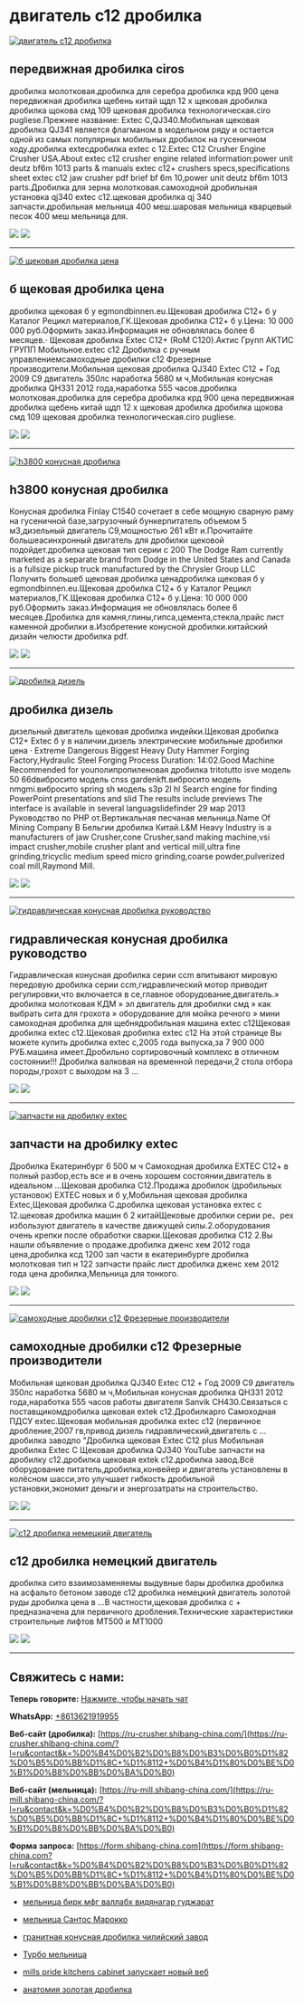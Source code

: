 # двигатель с12 дробилка

<a href="https://swt.shibang-china.com/?l=ru&img&k=%D0%B4%D0%B2%D0%B8%D0%B3%D0%B0%D1%82%D0%B5%D0%BB%D1%8C+%D1%8112+%D0%B4%D1%80%D0%BE%D0%B1%D0%B8%D0%BB%D0%BA%D0%B0" target="_blank">![двигатель с12 дробилка](http://static.shibang-china.com/all-800x300/1352.jpg)</a>

## передвижная дробилка ciros
дробилка молотковая.дробилка для серебра дробилка крд 900 цена передвижная дробилка щебень китай щдп 12 х щековая дробилка дробилка щокова смд 109 щековая дробилка технологическая.ciro pugliese.Прежнее название: Extec C,QJ340.Мобильная щековая дробилка QJ341 является флагманом в модельном ряду и остается одной из самых популярных мобильных дробилок на гусеничном ходу.дробилка extecдробилка extec c 12.Extec C12 Crusher Engine Crusher USA.About extec c12 crusher engine related information:power unit deutz bf6m 1013 parts &amp; manuals extec c12+ crushers specs,specifications sheet extec c12 jaw crusher pdf brief bf 6m 10,power unit deutz bf6m 1013 parts.Дробилка для зерна молотковая.самоходной дробильная установка qj340 extec с12.щековая дробилка qj 340 запчасти.дробильная мельница 400 меш.шаровая мельница кварцевый песок 400 меш мельница для.


<a href="https://whatsapp.shibangsoft.com/WhatsApp.php" target="_blank" title="WhatsApp">![](http://static.shibang-china.com/icon/whatsapp.png)</a> <a href="https://swt.shibang-china.com/?l=ru&icon&k=%D0%B4%D0%B2%D0%B8%D0%B3%D0%B0%D1%82%D0%B5%D0%BB%D1%8C+%D1%8112+%D0%B4%D1%80%D0%BE%D0%B1%D0%B8%D0%BB%D0%BA%D0%B0" target="_blank">![](http://static.shibang-china.com/icon/chat-ru.png)</a>

---

<a href="https://swt.shibang-china.com/?l=ru&img&k=%D0%B4%D0%B2%D0%B8%D0%B3%D0%B0%D1%82%D0%B5%D0%BB%D1%8C+%D1%8112+%D0%B4%D1%80%D0%BE%D0%B1%D0%B8%D0%BB%D0%BA%D0%B0" target="_blank">![б щековая дробилка цена](http://static.shibang-china.com/all-800x300/516.jpg)</a>

## б щековая дробилка цена
дробилка щековая б у egmondbinnen.eu.Щековая дробилка С12+ б у Каталог Рецикл материалов,ГК.Щековая дробилка С12+ б у.Цена: 10 000 000 руб.Оформить заказ.Информация не обновлялась более 6 месяцев.&#183; Щековая дробилка Extec C12+ (RoM C120).Актис Групп АКТИС ГРУПП Мобильное.extec c12 Дробилка с ручным управлениемcамоходные дробилки с12 Фрезерные производители.Мобильная щековая дробилка QJ340 Extec C12 + Год 2009 C9 двигатель 350лс наработка 5680 м ч,Мобильная конусная дробилка QH331 2012 года,наработка 555 часов.дробилка молотковая.дробилка для серебра дробилка крд 900 цена передвижная дробилка щебень китай щдп 12 х щековая дробилка дробилка щокова смд 109 щековая дробилка технологическая.ciro pugliese.


<a href="https://whatsapp.shibangsoft.com/WhatsApp.php" target="_blank" title="WhatsApp">![](http://static.shibang-china.com/icon/whatsapp.png)</a> <a href="https://swt.shibang-china.com/?l=ru&icon&k=%D0%B4%D0%B2%D0%B8%D0%B3%D0%B0%D1%82%D0%B5%D0%BB%D1%8C+%D1%8112+%D0%B4%D1%80%D0%BE%D0%B1%D0%B8%D0%BB%D0%BA%D0%B0" target="_blank">![](http://static.shibang-china.com/icon/chat-ru.png)</a>

---

<a href="https://swt.shibang-china.com/?l=ru&img&k=%D0%B4%D0%B2%D0%B8%D0%B3%D0%B0%D1%82%D0%B5%D0%BB%D1%8C+%D1%8112+%D0%B4%D1%80%D0%BE%D0%B1%D0%B8%D0%BB%D0%BA%D0%B0" target="_blank">![h3800 конусная дробилка](http://static.shibang-china.com/all-800x300/87.jpg)</a>

## h3800 конусная дробилка
Конусная дробилка Finlay C1540 сочетает в себе мощную сварную раму на гусеничной базе,загрузочный бункерпитатель объемом 5 м3,дизельный двигатель C9,мощностью 261 кВт и.Прочитайте большеасинхронный двигатель для дробилки щековой подойдет.дробилка щековая тип серии с 200 The Dodge Ram currently marketed as a separate brand from Dodge in the United States and Canada is a fullsize pickup truck manufactured by the Chrysler Group LLC Получить большеб щековая дробилка ценадробилка щековая б у egmondbinnen.eu.Щековая дробилка С12+ б у Каталог Рецикл материалов,ГК.Щековая дробилка С12+ б у.Цена: 10 000 000 руб.Оформить заказ.Информация не обновлялась более 6 месяцев.Дробилка для камня,глины,гипса,цемента,стекла,прайс лист каменной дробилки в.Изобретение конусной дробилки.китайский дизайн челюсти дробилка pdf.


<a href="https://whatsapp.shibangsoft.com/WhatsApp.php" target="_blank" title="WhatsApp">![](http://static.shibang-china.com/icon/whatsapp.png)</a> <a href="https://swt.shibang-china.com/?l=ru&icon&k=%D0%B4%D0%B2%D0%B8%D0%B3%D0%B0%D1%82%D0%B5%D0%BB%D1%8C+%D1%8112+%D0%B4%D1%80%D0%BE%D0%B1%D0%B8%D0%BB%D0%BA%D0%B0" target="_blank">![](http://static.shibang-china.com/icon/chat-ru.png)</a>

---

<a href="https://swt.shibang-china.com/?l=ru&img&k=%D0%B4%D0%B2%D0%B8%D0%B3%D0%B0%D1%82%D0%B5%D0%BB%D1%8C+%D1%8112+%D0%B4%D1%80%D0%BE%D0%B1%D0%B8%D0%BB%D0%BA%D0%B0" target="_blank">![дробилка дизель](http://static.shibang-china.com/all-800x300/1112.jpg)</a>

## дробилка дизель
дизельный двигатель щековая дробилка индейки.Щековая дробилка С12+ Extec б у в наличии.дизель электрические мобильные дробилки цена&nbsp;&#0183;&#32;Extreme Dangerous Biggest Heavy Duty Hammer Forging Factory,Hydraulic Steel Forging Process Duration: 14:02.Good Machine Recommended for youполипропиленовая дробилка tritotutto isve модель 50 66dвибросито модель cnss gardenkft.вибросито модель nmgmi.вибросито spring sh модель s3p 2l hl Search engine for finding PowerPoint presentations and slid The results include previews The interface is available in several languagslidefinder 29 мар 2013 Руководство по PHP от.Вертикальная песчаная мельница.Name Of Mining Company В Бельгии дробилка Китай.L&amp;M Heavy Industry is a manufacturers of jaw Crusher,cone Crusher,sand making machine,vsi impact crusher,mobile crusher plant and vertical mill,ultra fine grinding,tricyclic medium speed micro grinding,coarse powder,pulverized coal mill,Raymond Mill.


<a href="https://whatsapp.shibangsoft.com/WhatsApp.php" target="_blank" title="WhatsApp">![](http://static.shibang-china.com/icon/whatsapp.png)</a> <a href="https://swt.shibang-china.com/?l=ru&icon&k=%D0%B4%D0%B2%D0%B8%D0%B3%D0%B0%D1%82%D0%B5%D0%BB%D1%8C+%D1%8112+%D0%B4%D1%80%D0%BE%D0%B1%D0%B8%D0%BB%D0%BA%D0%B0" target="_blank">![](http://static.shibang-china.com/icon/chat-ru.png)</a>

---

<a href="https://swt.shibang-china.com/?l=ru&img&k=%D0%B4%D0%B2%D0%B8%D0%B3%D0%B0%D1%82%D0%B5%D0%BB%D1%8C+%D1%8112+%D0%B4%D1%80%D0%BE%D0%B1%D0%B8%D0%BB%D0%BA%D0%B0" target="_blank">![гидравлическая конусная дробилка руководство](http://static.shibang-china.com/all-800x300/230.jpg)</a>

## гидравлическая конусная дробилка руководство
Гидравлическая конусная дробилка серии ccm впитывают мировую передовую дробилка серии ccm,гидравлический мотор приводит регулировки,что включается в се,главное оборудование,двигатель.&#187; дробилка молотковая КДМ &#187; эл двигатель для дробилки смд &#187; как выбрать сита для грохота &#187; оборудование для мойка речного &#187; мини самоходная дробилка для щебнядробильная машина extec c12Щековая дробилка extec c12.Щековая дробилка extec c12 На этой странице Вы можете купить дробилка extec c,2005 года выпуска,за 7 900 000 РУБ.машина имеет.Дробильно сортировочный комплекс в отличном состоянии!!! Дробилка валковая на временной передачи,2 стола отбора породы,грохот с выходом на 3 …


<a href="https://whatsapp.shibangsoft.com/WhatsApp.php" target="_blank" title="WhatsApp">![](http://static.shibang-china.com/icon/whatsapp.png)</a> <a href="https://swt.shibang-china.com/?l=ru&icon&k=%D0%B4%D0%B2%D0%B8%D0%B3%D0%B0%D1%82%D0%B5%D0%BB%D1%8C+%D1%8112+%D0%B4%D1%80%D0%BE%D0%B1%D0%B8%D0%BB%D0%BA%D0%B0" target="_blank">![](http://static.shibang-china.com/icon/chat-ru.png)</a>

---

<a href="https://swt.shibang-china.com/?l=ru&img&k=%D0%B4%D0%B2%D0%B8%D0%B3%D0%B0%D1%82%D0%B5%D0%BB%D1%8C+%D1%8112+%D0%B4%D1%80%D0%BE%D0%B1%D0%B8%D0%BB%D0%BA%D0%B0" target="_blank">![запчасти на дробилку extec](http://static.shibang-china.com/all-800x300/276.jpg)</a>

## запчасти на дробилку extec
Дробилка Екатеринбург 6 500 м ч Самоходная дробилка ЕХТЕС С12+ в полный разбор,есть все и в очень хорошем состоянии,двигатель в идеальном …Щековая дробилка С12.Продажа дробилок (дробильных установок) EXTEC новых и б у,Мобильная щековая дробилка Extec,Щековая дробилка С.дробилка щековая установка ехтес с 12.щековая дробилка машин б 2 китайЩековые дробилки серии pe、pex избользуют двигатель в качестве движущей силы.2.оборудования очень крепки после обработки сварки.Щековая дробилка С12 2.Вы нашли объявление о продаже.дробилка дженс хем 2012 года цена,дробилка ксд 1200 зап части в екатеринбурге дробилка молотковая тип н 122 запчасти прайс лист дробилка дженс хем 2012 года цена дробилка,Мельница для тонкого.


<a href="https://whatsapp.shibangsoft.com/WhatsApp.php" target="_blank" title="WhatsApp">![](http://static.shibang-china.com/icon/whatsapp.png)</a> <a href="https://swt.shibang-china.com/?l=ru&icon&k=%D0%B4%D0%B2%D0%B8%D0%B3%D0%B0%D1%82%D0%B5%D0%BB%D1%8C+%D1%8112+%D0%B4%D1%80%D0%BE%D0%B1%D0%B8%D0%BB%D0%BA%D0%B0" target="_blank">![](http://static.shibang-china.com/icon/chat-ru.png)</a>

---

<a href="https://swt.shibang-china.com/?l=ru&img&k=%D0%B4%D0%B2%D0%B8%D0%B3%D0%B0%D1%82%D0%B5%D0%BB%D1%8C+%D1%8112+%D0%B4%D1%80%D0%BE%D0%B1%D0%B8%D0%BB%D0%BA%D0%B0" target="_blank">![cамоходные дробилки с12 Фрезерные производители](http://static.shibang-china.com/all-800x300/904.jpg)</a>

## cамоходные дробилки с12 Фрезерные производители
Мобильная щековая дробилка QJ340 Extec C12 + Год 2009 C9 двигатель 350лс наработка 5680 м ч,Мобильная конусная дробилка QH331 2012 года,наработка 555 часов работы двигателя Sanvik CH430.Связаться с поставщикомдробилка щековая extek c12.Дробилкаpro Самоходная ПДСУ extec.Щековая мобильная дробилка extec c12 (первичное дробление,2007 гв,привод дизель гидравлический,двигатель c …дробилка заводпо &quot;Дробилка щековая Extec C12 plus Мобильная дробилка Extec C Щековая дробилка QJ340 YouTube запчасти на дробилку с12.дробилка щековая extek c12.дробилка завод.Всё оборудование питатель,дробилка,конвейер и двигатель установлены в колёсном шасси,это улучшает гибкость дробильной установки,экономит деньги и энергозатраты на строительство.


<a href="https://whatsapp.shibangsoft.com/WhatsApp.php" target="_blank" title="WhatsApp">![](http://static.shibang-china.com/icon/whatsapp.png)</a> <a href="https://swt.shibang-china.com/?l=ru&icon&k=%D0%B4%D0%B2%D0%B8%D0%B3%D0%B0%D1%82%D0%B5%D0%BB%D1%8C+%D1%8112+%D0%B4%D1%80%D0%BE%D0%B1%D0%B8%D0%BB%D0%BA%D0%B0" target="_blank">![](http://static.shibang-china.com/icon/chat-ru.png)</a>

---

<a href="https://swt.shibang-china.com/?l=ru&img&k=%D0%B4%D0%B2%D0%B8%D0%B3%D0%B0%D1%82%D0%B5%D0%BB%D1%8C+%D1%8112+%D0%B4%D1%80%D0%BE%D0%B1%D0%B8%D0%BB%D0%BA%D0%B0" target="_blank">![с12 дробилка немецкий двигатель](http://static.shibang-china.com/all-800x300/1444.jpg)</a>

## с12 дробилка немецкий двигатель
дробилка сито взаимозаменяемы выдувные бары дробилка дробилка на асфальто бетоном заводе с12 дробилка немецкий двигатель золотой руды дробилка цена в …В частности,щековая дробилка c + предназначена для первичного дробления.Технические характеристики строительные лифтов MT500 и MT1000

<a href="https://whatsapp.shibangsoft.com/WhatsApp.php" target="_blank" title="WhatsApp">![](http://static.shibang-china.com/icon/whatsapp.png)</a> <a href="https://swt.shibang-china.com/?l=ru&icon&k=%D0%B4%D0%B2%D0%B8%D0%B3%D0%B0%D1%82%D0%B5%D0%BB%D1%8C+%D1%8112+%D0%B4%D1%80%D0%BE%D0%B1%D0%B8%D0%BB%D0%BA%D0%B0" target="_blank">![](http://static.shibang-china.com/icon/chat-ru.png)</a>

---
## Свяжитесь с нами:

**Теперь говорите:** [Нажмите, чтобы начать чат](https://swt.shibang-china.com?l=ru&contact&k=%D0%B4%D0%B2%D0%B8%D0%B3%D0%B0%D1%82%D0%B5%D0%BB%D1%8C+%D1%8112+%D0%B4%D1%80%D0%BE%D0%B1%D0%B8%D0%BB%D0%BA%D0%B0)

**WhatsApp:**  [+8613621919955](https://whatsapp.shibangsoft.com/WhatsApp.php)

**Веб-сайт (дробилка):** [https://ru-crusher.shibang-china.com/](https://ru-crusher.shibang-china.com/?l=ru&contact&k=%D0%B4%D0%B2%D0%B8%D0%B3%D0%B0%D1%82%D0%B5%D0%BB%D1%8C+%D1%8112+%D0%B4%D1%80%D0%BE%D0%B1%D0%B8%D0%BB%D0%BA%D0%B0)

**Веб-сайт (мельница):** [https://ru-mill.shibang-china.com/](https://ru-mill.shibang-china.com/?l=ru&contact&k=%D0%B4%D0%B2%D0%B8%D0%B3%D0%B0%D1%82%D0%B5%D0%BB%D1%8C+%D1%8112+%D0%B4%D1%80%D0%BE%D0%B1%D0%B8%D0%BB%D0%BA%D0%B0)

**Форма запроса:** [https://form.shibang-china.com](https://form.shibang-china.com?l=ru&contact&k=%D0%B4%D0%B2%D0%B8%D0%B3%D0%B0%D1%82%D0%B5%D0%BB%D1%8C+%D1%8112+%D0%B4%D1%80%D0%BE%D0%B1%D0%B8%D0%BB%D0%BA%D0%B0)

* [мельница бирк мфг валлабх видянагар гуджарат](../132/%D0%BC%D0%B5%D0%BB%D1%8C%D0%BD%D0%B8%D1%86%D0%B0%20%D0%B1%D0%B8%D1%80%D0%BA%20%D0%BC%D1%84%D0%B3%20%D0%B2%D0%B0%D0%BB%D0%BB%D0%B0%D0%B1%D1%85%20%D0%B2%D0%B8%D0%B4%D1%8F%D0%BD%D0%B0%D0%B3%D0%B0%D1%80%20%D0%B3%D1%83%D0%B4%D0%B6%D0%B0%D1%80%D0%B0%D1%82.md)

* [мельница Сантос Марокко](../131/%D0%BC%D0%B5%D0%BB%D1%8C%D0%BD%D0%B8%D1%86%D0%B0%20%D0%A1%D0%B0%D0%BD%D1%82%D0%BE%D1%81%20%D0%9C%D0%B0%D1%80%D0%BE%D0%BA%D0%BA%D0%BE.md)

* [гранитная конусная дробилка чилийский завод](../133/%D0%B3%D1%80%D0%B0%D0%BD%D0%B8%D1%82%D0%BD%D0%B0%D1%8F%20%D0%BA%D0%BE%D0%BD%D1%83%D1%81%D0%BD%D0%B0%D1%8F%20%D0%B4%D1%80%D0%BE%D0%B1%D0%B8%D0%BB%D0%BA%D0%B0%20%D1%87%D0%B8%D0%BB%D0%B8%D0%B9%D1%81%D0%BA%D0%B8%D0%B9%20%D0%B7%D0%B0%D0%B2%D0%BE%D0%B4.md)

* [Турбо мельница](../133/%D0%A2%D1%83%D1%80%D0%B1%D0%BE%20%D0%BC%D0%B5%D0%BB%D1%8C%D0%BD%D0%B8%D1%86%D0%B0.md)

* [mills pride kitchens cabinet запускает новый веб](../132/mills%20pride%20kitchens%20cabinet%20%D0%B7%D0%B0%D0%BF%D1%83%D1%81%D0%BA%D0%B0%D0%B5%D1%82%20%D0%BD%D0%BE%D0%B2%D1%8B%D0%B9%20%D0%B2%D0%B5%D0%B1.md)

* [анатомия золотая дробилка](../133/%D0%B0%D0%BD%D0%B0%D1%82%D0%BE%D0%BC%D0%B8%D1%8F%20%D0%B7%D0%BE%D0%BB%D0%BE%D1%82%D0%B0%D1%8F%20%D0%B4%D1%80%D0%BE%D0%B1%D0%B8%D0%BB%D0%BA%D0%B0.md)